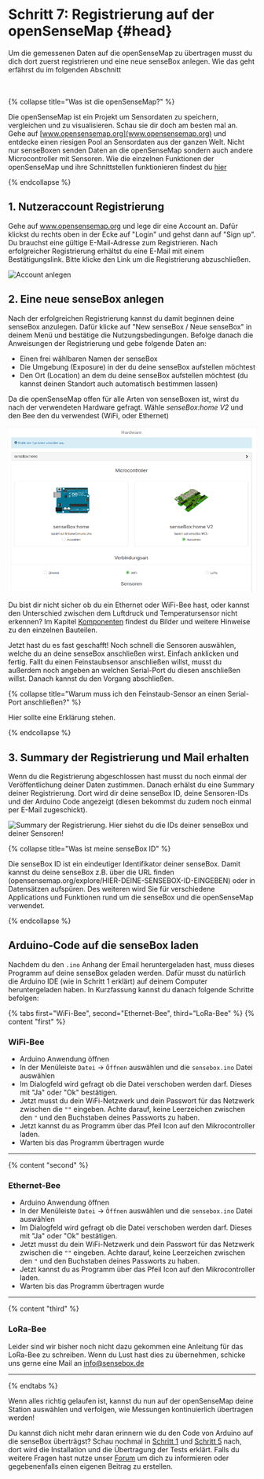 # Schritt 7: Registrierung auf der openSenseMap {#head}
<div class="description">Um die gemessenen Daten auf die openSenseMap zu übertragen musst du dich dort zuerst registrieren und eine neue senseBox anlegen. Wie das geht erfährst du im folgenden Abschnitt</div>

<div class="line">
    <br>
    <br>
</div>

{% collapse title="Was ist die openSenseMap?" %}


Die openSenseMap ist ein Projekt um Sensordaten zu speichern, vergleichen und zu visualisieren. Schau sie dir doch am besten mal an. Gehe auf [www.opensensemap.org](www.opensensemap.org) und entdecke einen riesigen Pool an Sensordaten aus der ganzen Welt. Nicht nur senseBoxen senden Daten an die openSenseMap sondern auch andere Microcontroller mit Sensoren. Wie die einzelnen Funktionen der openSenseMap und ihre Schnittstellen funktionieren findest du [hier](https://sensebox.github.io/books-v2/osem)


{% endcollapse %}

## 1. Nutzeraccount Registrierung
Gehe auf www.opensensemap.org und lege dir eine Account an. Dafür klickst du rechts oben in der Ecke auf "Login" und gehst dann auf "Sign up". Du brauchst eine gültige E-Mail-Adresse zum Registrieren. Nach erfolgreicher Registrierung erhältst du eine E-Mail mit einem Bestätigungslink. Bitte klicke den Link um die Registrierung abzuschließen. 

![Account anlegen](https://raw.githubusercontent.com/sensebox/books-v2/home/pictures/Sing_up.PNG?token=AUIA5ykjuDKMxyHo_4xCZtuYpJM3H3XFks5bD_B9wA%3D%3D)

## 2. Eine neue senseBox anlegen
Nach der erfolgreichen Registrierung kannst du damit beginnen deine senseBox anzulegen. Dafür klicke auf "New senseBox / Neue senseBox" in deinem Menü und bestätige die Nutzungsbedingungen. Befolge danach die Anweisungen der Registrierung und gebe folgende Daten an:

* Einen frei wählbaren Namen der senseBox
* Die Umgebung (Exposure) in der du deine senseBox aufstellen möchtest
* Den Ort (Location) an dem du deine senseBox aufstellen möchtest (du kannst deinen Standort auch automatisch bestimmen lassen)

Da die openSenseMap offen für alle Arten von senseBoxen ist, wirst du nach der verwendeten Hardware gefragt. Wähle *senseBox:home V2* und den Bee den du verwendest (WiFi, oder Ethernet)

![Auswahl von senseBox:home V2 MCU und WiFi Internetverbindung](https://raw.githubusercontent.com/sensebox/books-v2/home/pictures/Select_hardware.PNG?token=AUIA5-lN3qWbM2w4n4LIfImC2XHlINq9ks5bD_VkwA%3D%3D)

<div class="box_info">
    <i class="fa fa-info fa-fw" aria-hidden="true" style="color: #42acf3;"></i>
  Du bist dir nicht sicher ob du ein Ethernet oder WiFi-Bee hast, oder kannst den Unterschied zwischen dem Luftdruck und Temperatursensor nicht erkennen? Im Kapitel <a href = "../komponenten/README.md">Komponenten</a> findest du Bilder und weitere Hinweise zu den einzelnen Bauteilen.
</div>

Jetzt hast du es fast geschafft! Noch schnell die Sensoren auswählen, welche du an deine senseBox anschließen wirst. Einfach anklicken und fertig. Fallt du einen Feinstaubsensor anschließen willst, musst du außerdem noch angeben an welchen Serial-Port du diesen anschließen willst. Danach kannst du den Vorgang abschließen.

{% collapse title="Warum muss ich den Feinstaub-Sensor an einen Serial-Port anschließen?" %}

Hier sollte eine Erklärung stehen. 

{% endcollapse %}

## 3. Summary der Registrierung und Mail erhalten
Wenn du die Registrierung abgeschlossen hast musst du noch einmal der Veröffentlichung deiner Daten zustimmen. Danach erhälst du eine Summary deiner Registrierung. Dort wird dir deine senseBox ID, deine Sensoren-IDs und der Arduino Code angezeigt (diesen bekommst du zudem noch einmal per E-Mail zugeschickt). 

![Summary der Registrierung. Hier siehst du die IDs deiner senseBox und deiner Sensoren!](https://raw.githubusercontent.com/sensebox/books-v2/home/pictures/summary.PNG?token=AUIA5-0amRn0Chp0NbIb3kbUknQ8hXwcks5bD_oUwA%3D%3D)

{% collapse title="Was ist meine senseBox ID" %}

Die senseBox ID ist ein eindeutiger Identifikator deiner senseBox. Damit kannst du deine senseBox z.B. über die URL finden (opensensemap.org/explore/HIER-DEINE-SENSEBOX-ID-EINGEBEN) oder in Datensätzen aufspüren. Des weiteren wird Sie für verschiedene Applications und Funktionen rund um die senseBox und die openSenseMap verwendet.

{% endcollapse %}

## Arduino-Code auf die senseBox laden
Nachdem du den ```.ino``` Anhang der Email heruntergeladen hast, muss dieses Programm auf deine senseBox geladen werden. Dafür musst du natürlich die Arduino IDE (wie in Schritt 1 erklärt) auf deinem Computer heruntergeladen haben. In Kurzfassung kannst du danach folgende Schritte befolgen:

{% tabs first="WiFi-Bee", second="Ethernet-Bee", third="LoRa-Bee" %}
{% content "first" %}

### WiFi-Bee

* Arduino Anwendung öffnen
* In der Menüleiste ``Datei`` → ``Öffnen`` auswählen und die ``sensebox.ino`` Datei auswählen
* Im Dialogfeld wird gefragt ob die Datei verschoben werden darf. Dieses mit "Ja" oder "Ok" bestätigen.
* Jetzt musst du dein WiFi-Netzwerk und dein Passwort für das Netzwerk zwischen die ``""`` eingeben. Achte darauf, keine Leerzeichen zwischen den ``"`` und den Buchstaben deines Passworts zu haben.  
* Jetzt kannst du as Programm über das Pfeil Icon auf den Mikrocontroller laden.
* Warten bis das Programm übertragen wurde
__________

{% content "second" %}

### Ethernet-Bee

* Arduino Anwendung öffnen
* In der Menüleiste ``Datei`` → ``Öffnen`` auswählen und die ``sensebox.ino`` Datei auswählen
* Im Dialogfeld wird gefragt ob die Datei verschoben werden darf. Dieses mit "Ja" oder "Ok" bestätigen.
* Jetzt musst du dein WiFi-Netzwerk und dein Passwort für das Netzwerk zwischen die ``""`` eingeben. Achte darauf, keine Leerzeichen zwischen den ``"`` und den Buchstaben deines Passworts zu haben.  
* Jetzt kannst du as Programm über das Pfeil Icon auf den Mikrocontroller laden.
* Warten bis das Programm übertragen wurde
___________________


{% content "third" %}

### LoRa-Bee

Leider sind wir bisher noch nicht dazu gekommen eine Anleitung für das LoRa-Bee zu schreiben. Wenn du Lust hast dies zu übernehmen, schicke uns gerne eine Mail an info@sensebox.de
___________

{% endtabs %}

Wenn alles richtig gelaufen ist, kannst du nun auf der openSenseMap deine Station auswählen und verfolgen, wie Messungen kontinuierlich übertragen werden!

<div class="box_info">
    <i class="fa fa-info fa-fw" aria-hidden="true" style="color: #42acf3;"></i>
  Du kannst dich nicht mehr daran erinnern wie du den Code von Arduino auf die senseBox überträgst? Schau nochmal in <a href="../erste-schritte/software-installation.html">Schritt 1</a> und <a href="../erste-schritte/komponenten-testen.html">Schritt 5</a> nach, dort wird die Installation und die Übertragung der Tests erklärt. Falls du weitere Fragen hast nutze unser <a href="https://forum.sensebox.de/">Forum</a> um dich zu informieren oder gegebenenfalls einen eigenen Beitrag zu erstellen. </div>

